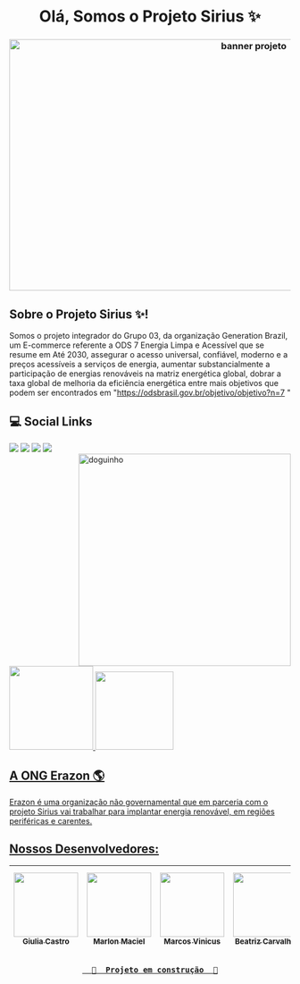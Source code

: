 <h1 align="center">Olá, Somos o Projeto Sirius ✨</h1>

<h3 align="center">
<img align="center"  height="450" width="860"  alt="banner projeto" src="https://i.imgur.com/pLEpIbs.png">

##

   
 ## Sobre o Projeto Sirius ✨!
  
  Somos o projeto integrador do Grupo 03, da organização Generation Brazil, um E-commerce referente a ODS 7  Energia Limpa e Acessível que se resume em Até 2030, assegurar o acesso universal, confiável, moderno e a preços acessíveis a serviços de energia, aumentar substancialmente a participação de energias renováveis na matriz energética global,  dobrar a taxa global de melhoria da eficiência energética entre mais objetivos que podem ser encontrados em "https://odsbrasil.gov.br/objetivo/objetivo?n=7 "
 
 
  ##  💻 Social Links
  
 <div> 
  <a href="https://www.youtube.com/c/ONUBrasilOficial" target="_blank"><img src="https://img.shields.io/badge/YouTube-FF0000?style=for-the-badge&logo=youtube&logoColor=white" target="_blank"></a>
  <a href="https://instagram.com/projeto_sirius30?utm_medium=copy_link" target="_blank"><img src="https://img.shields.io/badge/-Instagram-%23E4405F?style=for-the-badge&logo=instagram&logoColor=white" target="_blank"></a>
 <a href="https://discord.gg/tVepuzRF" target="_blank"><img src="https://img.shields.io/badge/Discord-7289DA?style=for-the-badge&logo=discord&logoColor=white" target="_blank"></a> 
  <a href = "mailto:projetosirius30@gmail.com"><img src="https://img.shields.io/badge/-Gmail-%23333?style=for-the-badge&logo=gmail&logoColor=white" target="_blank"></a>
  
 </div>
   
  <img align="right" alt="doguinho" height="380"  width="380" src="https://media.giphy.com/media/cKSzOUT4e82UZ4n1yN/giphy.gif">
  
       
   ##
  <a href="https://github.com/Projeto-Sirius">
    <img height="150em" src="https://github-readme-stats.vercel.app/api?username=Projeto-Sirius&show_icons=true&theme=dark&include_all_commits=true&count_private=true"/>
  <img height="140em" src="https://github-readme-stats.vercel.app/api/top-langs/?username=Projeto-Sirius&layout=compact&langs_count=7&theme=dark"/> </h4>           

  
       
   
   ## A ONG Erazon 🌎
   Erazon é uma organização não governamental que em parceria com o projeto Sirius vai trabalhar para implantar energia renovável, em regiões periféricas e carentes.
   
   
   ## Nossos Desenvolvedores:

| [<img src="https://avatars.githubusercontent.com/u/86813022?v=4" width=115><br><sub> Giulia Castro</sub>](https://github.com/GiuliaCastroo) |  [<img src="https://avatars.githubusercontent.com/u/95311071?v=4" width=115><br><sub>Marlon Maciel</sub>](https://github.com/Marlon2103) |  [<img src="https://avatars.githubusercontent.com/u/95704694?v=4" width=115><br><sub>Marcos Vinicus</sub>](https://github.com/viniciusmarkdev) | [<img src="https://avatars.githubusercontent.com/u/75185802?v=4" width=115><br><sub> Beatriz Carvalho</sub>](https://github.com/Biah98) | [<img src="https://avatars.githubusercontent.com/u/95310379?v=4" width=115><br><sub> Rodrigo Viana</sub>](https://github.com/Rodrigo667k) | [<img src="https://avatars.githubusercontent.com/u/94928551?v=4" width=115><br><sub> Alexandre Amorim</sub>](https://github.com/alexamorim17) |
| :---: | :---: | :---: | :---: | :---: | :---:

   
   <h3 align="center"> 

      🚧  Projeto em construção  🚧

   </h3>
